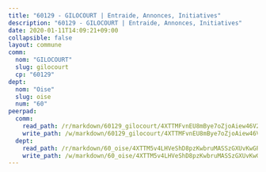 ```yaml
---
title: "60129 - GILOCOURT | Entraide, Annonces, Initiatives"
description: "60129 - GILOCOURT | Entraide, Annonces, Initiatives"
date: 2020-01-11T14:09:21+09:00
collapsible: false
layout: commune
comm:
  nom: "GILOCOURT"
  slug: gilocourt
  cp: "60129"
dept:
  nom: "Oise"
  slug: oise
  num: "60"
peerpad:
  comm:
    read_path: /r/markdown/60129_gilocourt/4XTTMFvnEU8mBye7oZjoAiew46V2Enis5TZA84zFXXYVkbpMr
    write_path: /w/markdown/60129_gilocourt/4XTTMFvnEU8mBye7oZjoAiew46V2Enis5TZA84zFXXYVkbpMr-K3TgUEw8bf2CNt5MXTLjfHRNmNRbEhz3noLtDpaDQKjd6wFvojPB5C2J7TgjkHVxPZpdoC2JTkUcQXXvgAAQeQwPma2Qdqei8txp2FSqL43EMhr1W4kHVNDiqprFURMYa8YFthsi
  dept:
    read_path: /r/markdown/60_oise/4XTTM5v4LHVeShD8pzKwbruMASSzGXUvKwGPyPNR6Aq6aruGY
    write_path: /w/markdown/60_oise/4XTTM5v4LHVeShD8pzKwbruMASSzGXUvKwGPyPNR6Aq6aruGY-K3TgTfEPmBuMGxs3WizC7aafmuSUvuvwsE7nM986pS4fEczEhokrfL1mXNtU722XatpEcDhfhLf5xd24JkCKBD4DcQHeF5CYjEkAVzDN3PuQerZfYGZ5zy2XFcJNh2Z1pYjLoQTn
---
```


